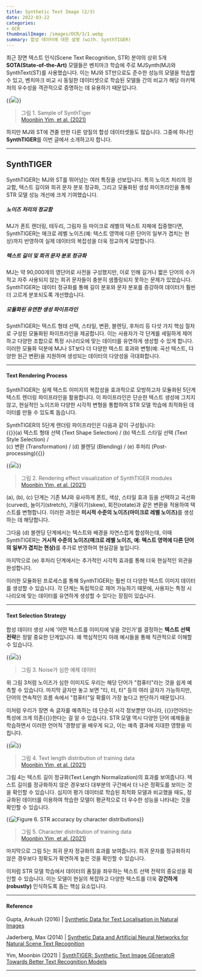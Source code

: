 ```yaml
---
title: Synthetic Text Image (2/3)
date: 2022-03-22
categories:
- OCR
thumbnailImage: /images/OCR/3/1.webp
summary: 합성 데이터에 대한 설명 (with. SynthTIGER)
---
```

최근 장면 텍스트 인식(Scene Text Recognition, STR) 분야의 상위 5개 <strong>SOTA(State-of-the-Art)</strong> 모델들은 벤치마크 학습에 주로 MJSynth(MJ)와 SynthText(ST)를 사용했습니다. 이는 MJ와 ST만으로도 준수한 성능의 모델을 학습할 수 있고, 벤치마크 비교 시 동일한 데이터셋으로 학습된 모델들 간의 비교가 해당 아키텍처의 우수성을 객관적으로 증명하는 데 유용하기 때문입니다.

{{<image classes="center" src="/images/OCR/3/1.webp">}}
> 그림 1. Sample of SynthTiger<br>
[Moonbin Yim, et al. (2021)](https://arxiv.org/abs/2107.09313)

하지만 MJ와 ST에 견줄 만한 다른 양질의 합성 데이터셋들도 많습니다. 그중에 하나인 <strong>SynthTIGER</strong>를 이번 글에서 소개하고자 합니다.

---
## SynthTIGER
SynthTIGER는 MJ와 ST를 뛰어넘는 여러 특징을 선보입니다. 특히 노이즈 처리의 정교함, 텍스트 길이와 희귀 문자 분포 정규화, 그리고 모듈화된 생성 파이프라인을 통해 STR 모델 성능 개선에 크게 기여했습니다.

##### 노이즈 처리의 정교함
MJ가 폰트 렌더링, 테두리, 그림자 등 마이크로 레벨의 텍스트 자체에 집중했다면, SynthTIGER는 매크로 레벨 노이즈(예: 텍스트 영역에 다른 단어의 일부가 겹치는 현상)까지 반영하여 실제 데이터의 복잡성을 더욱 정교하게 모방합니다.

##### 텍스트 길이 및 희귀 문자 분포 정규화
MJ는 약 90,000개의 영단어로 사전을 구성했지만, 이로 인해 길거나 짧은 단어의 수가 적고 자주 사용되지 않는 희귀 문자들이 충분히 샘플링되지 못하는 문제가 있었습니다. SynthTIGER는 데이터 정규화를 통해 길이 분포와 문자 분포를 증강하여 데이터가 훨씬 더 고르게 분포되도록 개선했습니다.

##### 모듈화된 유연한 생성 파이프라인
SynthTIGER는 텍스트 형태 선택, 스타일, 변환, 블렌딩, 후처리 등 다섯 가지 핵심 절차로 구성된 모듈화된 파이프라인을 제공합니다. 이는 사용자가 각 단계를 세밀하게 제어하고 다양한 조합으로 특정 시나리오에 맞는 데이터를 유연하게 생성할 수 있게 합니다. 이러한 모듈화 덕분에 MJ나 ST보다 더 다양한 텍스트 효과와 변형(예: 곡선 텍스트, 다양한 원근 변환)을 지원하며 생성되는 데이터의 다양성을 극대화합니다.

---
#### Text Rendering Process
SynthTIGER는 실제 텍스트 이미지의 복잡성을 효과적으로 모방하고자 모듈화된 5단계 텍스트 렌더링 파이프라인을 활용합니다. 이 파이프라인은 단순한 텍스트 생성에 그치지 않고, 현실적인 노이즈와 다양한 시각적 변형을 통합하여 STR 모델 학습에 최적화된 데이터를 만들 수 있도록 돕습니다.

SynthTIGER의 5단계 렌더링 파이프라인은 다음과 같이 구성됩니다:<br>
{{<hl-text primary>}}(a) 텍스트 형태 선택 (Text Shape Selection) / (b) 텍스트 스타일 선택 (Text Style Selection) /<br>(c) 변환 (Transformation) / (d) 블렌딩 (Blending) / (e) 후처리 (Post-processing){{</hl-text>}}

{{<image classes="center" src="/images/OCR/3/3.webp">}}
> 그림 2. Rendering effect visualization of SynthTIGER modules<br>
[Moonbin Yim, et al. (2021)](https://arxiv.org/abs/2107.09313)

(a), (b), (c) 단계는 기존 MJ와 유사하게 폰트, 색상, 스타일 효과 등을 선택하고 곡선화(curved), 늘이기(stretch), 기울이기(skew), 회전(rotate)과 같은 변환을 적용하여 텍스트를 변형합니다. 이러한 과정은 <strong>미시적 수준의 노이즈(마이크로 레벨 노이즈)</strong>를 생성하는 데 해당합니다.

그다음 (d) 블렌딩 단계에서는 텍스트와 배경을 자연스럽게 합성하는데, 이때 SynthTIGER는 <strong>거시적 수준의 노이즈(매크로 레벨 노이즈, 예: 텍스트 영역에 다른 단어의 일부가 겹치는 현상)</strong>를 추가로 반영하여 현실감을 높입니다.

마지막으로 (e) 후처리 단계에서는 추가적인 시각적 효과를 통해 더욱 현실적인 외관을 완성합니다.

이러한 모듈화된 프로세스를 통해 SynthTIGER는 훨씬 더 다양한 텍스트 이미지 데이터를 생성할 수 있습니다. 각 단계는 독립적으로 제어 가능하기 때문에, 사용자는 특정 시나리오에 맞는 데이터를 유연하게 생성할 수 있다는 장점이 있습니다.

---
#### Text Selection Strategy
합성 데이터 생성 시에 '어떤 텍스트를 이미지에 넣을 것인가'를 결정하는 <strong>텍스트 선택 전략</strong>은 정말 중요한 단계입니다. 왜 핵심적인지 아래 예시들을 통해 직관적으로 이해할 수 있습니다.

{{<image classes="center" src="/images/OCR/3/4.webp">}}
> 그림 3. Noise가 심한 예제 데이터

위 그림 3처럼 노이즈가 심한 이미지도 우리는 해당 단어가 "컴퓨터"라는 것을 쉽게 예측할 수 있습니다. 마지막 글자만 놓고 보면 "티, 터, 타" 등의 여러 글자가 가능하지만, 단어의 연속적인 흐름 속에서 "컴퓨터"일 확률이 가장 높다고 판단하기 때문입니다.

이처럼 우리가 장면 속 글자를 예측하는 데 단순히 시각 정보뿐만 아니라, {{<hl-text primary>}}언어라는 특성에 크게 의존{{</hl-text>}}한다는 걸 알 수 있습니다. STR 모델 역시 다양한 단어 예제들을 학습하면서 이러한 언어적 '경향성'을 배우게 되고, 이는 예측 결과에 지대한 영향을 미칩니다.

{{<image classes="center" src="/images/OCR/3/5.webp">}}
> 그림 4. Text length distribution of training data<br>
[Moonbin Yim, et al. (2021)](https://arxiv.org/abs/2107.09313)

그림 4는 텍스트 길이 정규화(Text Length Normalization)의 효과를 보여줍니다. 텍스트 길이를 정규화하지 않은 경우보다 대부분의 구간에서 더 나은 정확도를 보이는 것을 확인할 수 있습니다. 심지어 평가 데이터로 학습된 최적화 모델과 비교했을 때도, 정규화된 데이터를 이용하여 학습한 모델이 평균적으로 더 우수한 성능을 나타내는 것을 확인할 수 있습니다.

{{<image classes="center" src="/images/OCR/3/6.webp" title="Figure 6. STR accuracy by character distributions">}}
> 그림 5. Character distribution of training data<br>
[Moonbin Yim, et al. (2021)](https://arxiv.org/abs/2107.09313)

마지막으로 그림 5는 희귀 문자 정규화의 효과를 보여줍니다. 희귀 문자를 정규화하지 않은 경우보다 정확도가 확연하게 높은 것을 확인할 수 있습니다.

이처럼 STR 모델 학습에서 데이터의 품질을 좌우하는 텍스트 선택 전략의 중요성을 확인할 수 있습니다. 이는 모델이 현실의 복잡하고 다양한 텍스트를 더욱 <strong>강건하게(robustly)</strong> 인식하도록 돕는 핵심 요소입니다.

---
#### Reference
Gupta, Ankush (2016) | [Synthetic Data for Text Localisation in Natural Images](https://www.robots.ox.ac.uk/~vgg/publications/2016/Gupta16)

Jaderberg, Max (2014) | [Synthetic Data and Artificial Neural Networks for Natural Scene Text Recognition](https://www.robots.ox.ac.uk/~vgg/publications/2014/Jaderberg14c) 

Yim, Moonbin (2021) | [SynthTIGER: Synthetic Text Image GEneratoR Towards Better Text Recognition Models](https://arxiv.org/abs/2107.09313)

---